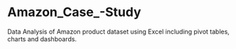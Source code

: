 # Amazon_Case_-Study
Data Analysis of Amazon product dataset using Excel including pivot tables, charts and dashboards.
